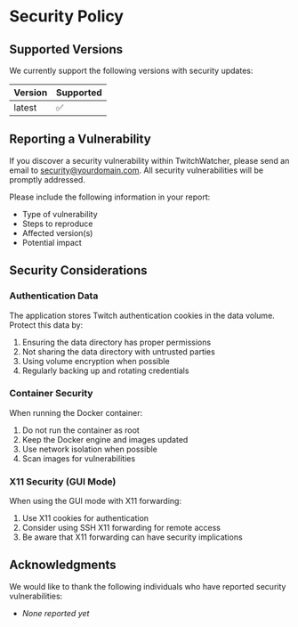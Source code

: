 # Security Policy

## Supported Versions

We currently support the following versions with security updates:

| Version | Supported          |
| ------- | ------------------ |
| latest  | :white_check_mark: |

## Reporting a Vulnerability

If you discover a security vulnerability within TwitchWatcher, please send an email to security@yourdomain.com. All security vulnerabilities will be promptly addressed.

Please include the following information in your report:

- Type of vulnerability
- Steps to reproduce
- Affected version(s)
- Potential impact

## Security Considerations

### Authentication Data

The application stores Twitch authentication cookies in the data volume. Protect this data by:

1. Ensuring the data directory has proper permissions
2. Not sharing the data directory with untrusted parties
3. Using volume encryption when possible
4. Regularly backing up and rotating credentials

### Container Security

When running the Docker container:

1. Do not run the container as root
2. Keep the Docker engine and images updated
3. Use network isolation when possible
4. Scan images for vulnerabilities

### X11 Security (GUI Mode)

When using the GUI mode with X11 forwarding:

1. Use X11 cookies for authentication
2. Consider using SSH X11 forwarding for remote access
3. Be aware that X11 forwarding can have security implications

## Acknowledgments

We would like to thank the following individuals who have reported security vulnerabilities:

- *None reported yet*